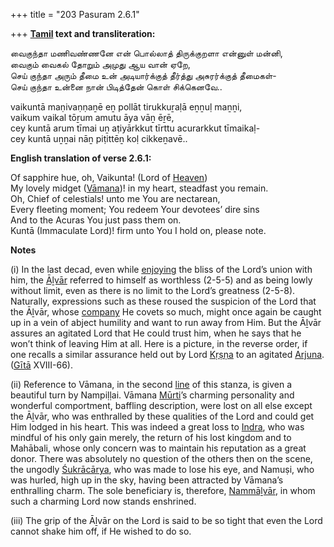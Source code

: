 +++
title = "203 Pasuram 2.6.1"

+++
**[Tamil](/definition/tamil#history "show Tamil definitions") text and transliteration:**

வைகுந்தா மணிவண்ணனே என் பொல்லாத் திருக்குறளா என்னுள் மன்னி,  
வைகும் வைகல் தோறும் அமுது ஆய வான் ஏறே,  
செய் குந்தா அரும் தீமை உன் அடியார்க்குத் தீர்த்து அசுரர்க்குத் தீமைகள்-  
செய் குந்தா உன்னை நான் பிடித்தேன் கொள் சிக்கெனவே..

vaikuntā maṇivaṇṇaṉē eṉ pollāt tirukkuṟaḷā eṉṉuḷ maṉṉi,  
vaikum vaikal tōṟum amutu āya vāṉ ēṟē,  
cey kuntā arum tīmai uṉ aṭiyārkkut tīrttu acurarkkut tīmaikaḷ-  
cey kuntā uṉṉai nāṉ piṭittēṉ koḷ cikkeṉavē..

**English translation of verse 2.6.1:**

Of sapphire hue, oh, Vaikunta! (Lord of [Heaven](/definition/heaven#history "show Heaven definitions"))  
My lovely midget ([Vāmana](/definition/vamana#history "show Vāmana definitions"))! in my heart, steadfast you remain.  
Oh, Chief of celestials! unto me You are nectarean,  
Every fleeting moment; You redeem Your devotees’ dire sins  
And to the Acuras You just pass them on.  
Kuntā (Immaculate Lord)! firm unto You I hold on, please note.

**Notes**

\(i\) In the last decad, even while [enjoying](/definition/enjoying#history "show enjoying definitions") the bliss of the Lord’s union with him, the [Āḻvār](/definition/aḻvar#vaishnavism "show Āḻvār definitions") referred to himself as worthless (2-5-5) and as being lowly without limit, even as there is no limit to the Lord’s greatness (2-5-8). Naturally, expressions such as these roused the suspicion of the Lord that the Āḻvār, whose [company](/definition/company#history "show company definitions") He covets so much, might once again be caught up in a vein of abject humility and want to run away from Him. But the Āḻvār assures an agitated Lord that He could trust him, when he says that he won’t think of leaving Him at all. Here is a picture, in the reverse order, if one recalls a similar assurance held out by Lord [Kṛṣṇa](/definition/krishna#vaishnavism "show Kṛṣṇa definitions") to an agitated [Arjuna](/definition/arjuna#vaishnavism "show Arjuna definitions"). ([Gītā](/definition/gita#vaishnavism "show Gītā definitions") XVIII-66).

\(ii\) Reference to Vāmana, in the second [line](/definition/line#history "show line definitions") of this stanza, is given a beautiful turn by Nampiḷḷai. Vāmana [Mūrti](/definition/murti#vaishnavism "show Mūrti definitions")’s charming personality and wonderful comportment, baffling description, were lost on all else except the Āḻvār, who was enthralled by these qualities of the Lord and could get Him lodged in his heart. This was indeed a great loss to [Indra](/definition/indra#vaishnavism "show Indra definitions"), who was mindful of his only gain merely, the return of his lost kingdom and to Mahābali, whose only concern was to maintain his reputation as a great donor. There was absolutely no question of the others then on the scene, the ungodly [Śukrācārya](/definition/shukracarya#vaishnavism "show Śukrācārya definitions"), who was made to lose his eye, and Namuṣi, who was hurled, high up in the sky, having been attracted by Vāmana’s enthralling charm. The sole beneficiary is, therefore, [Nammāḻvār](/definition/nammalvar#vaishnavism "show Nammāḻvār definitions"), in whom such a charming Lord now stands enshrined.

\(iii\) The grip of the Āḻvār on the Lord is said to be so tight that even the Lord cannot shake him off, if He wished to do so.


